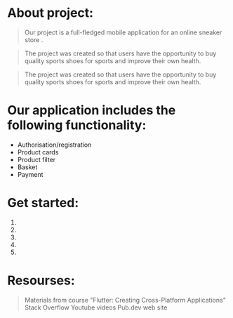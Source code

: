 #  About project:
> Our project is a full-fledged mobile 
application for an online sneaker store .

> The project was created so that users have the opportunity to 
buy quality sports shoes for sports and improve their own health.

>The project was created so that users have the opportunity to 
buy quality sports shoes for sports and improve their own health.

# Our application includes the following functionality:
* Authorisation/registration
* Product cards
* Product filter
* Basket
* Payment

# Get started:
1.
2.
3.
4.
5.

# Resourses:
> Materials from course "Flutter: Creating Cross-Platform Applications"
> Stack Overflow
> Youtube videos
> Pub.dev web site 


